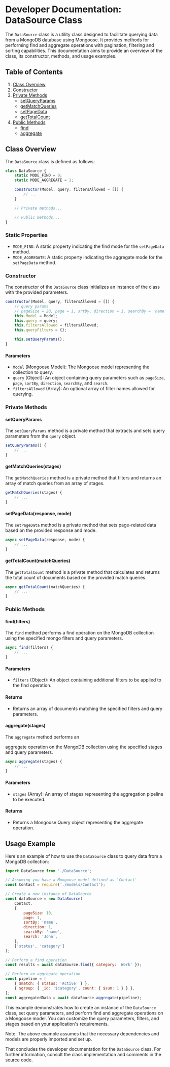 # Developer Documentation: DataSource Class

The `DataSource` class is a utility class designed to facilitate querying data from a MongoDB database using Mongoose. It provides methods for performing find and aggregate operations with pagination, filtering and sorting capabilities. This documentation aims to provide an overview of the class, its constructor, methods, and usage examples.

## Table of Contents

1. [Class Overview](#class-overview)
2. [Constructor](#constructor)
3. [Private Methods](#private-methods)
    - [setQueryParams](#setqueryparams)
    - [getMatchQueries](#getmatchqueriesstages)
    - [setPageData](#setpagedataresponse-mode)
    - [getTotalCount](#gettotalcountmatchqueries)
4. [Public Methods](#public-methods)
    - [find](#findfilters)
    - [aggregate](#aggregatestages)

## Class Overview

The `DataSource` class is defined as follows:

```javascript
class DataSource {
    static MODE_FIND = 0;
    static MODE_AGGREGATE = 1;

    constructor(Model, query, filtersAllowed = []) {
        // ...
    }

    // Private methods...

    // Public methods...
}
```

### Static Properties

-   `MODE_FIND`: A static property indicating the find mode for the `setPageData` method.
-   `MODE_AGGREGATE`: A static property indicating the aggregate mode for the `setPageData` method.

### Constructor

The constructor of the `DataSource` class initializes an instance of the class with the provided parameters.

```javascript
constructor(Model, query, filtersAllowed = []) {
    // query params
    // pageSize = 20, page = 1, srtBy, direction = 1, searchBy = 'name', search
    this.Model = Model;
    this.query = query;
    this.filtersAllowed = filtersAllowed;
    this.queryFilters = {};

    this.setQueryParams();
}
```

#### Parameters

-   `Model` (Mongoose Model): The Mongoose model representing the collection to query.
-   `query` (Object): An object containing query parameters such as `pageSize`, `page`, `sortBy`, `direction`, `searchBy`, and `search`.
-   `filtersAllowed` (Array): An optional array of filter names allowed for querying.

### Private Methods

#### setQueryParams

The `setQueryParams` method is a private method that extracts and sets query parameters from the `query` object.

```javascript
setQueryParams() {
    // ...
}
```

#### getMatchQueries(stages)

The `getMatchQueries` method is a private method that filters and returns an array of match queries from an array of stages.

```javascript
getMatchQueries(stages) {
    // ...
}
```

#### setPageData(response, mode)

The `setPageData` method is a private method that sets page-related data based on the provided response and mode.

```javascript
async setPageData(response, mode) {
    // ...
}
```

#### getTotalCount(matchQueries)

The `getTotalCount` method is a private method that calculates and returns the total count of documents based on the provided match queries.

```javascript
async getTotalCount(matchQueries) {
    // ...
}
```

### Public Methods

#### find(filters)

The `find` method performs a find operation on the MongoDB collection using the specified mongo filters and query parameters.

```javascript
async find(filters) {
    // ...
}
```

#### Parameters

-   `filters` (Object): An object containing additional filters to be applied to the find operation.

#### Returns

-   Returns an array of documents matching the specified filters and query parameters.

#### aggregate(stages)

The `aggregate` method performs an

aggregate operation on the MongoDB collection using the specified stages and query parameters.

```javascript
async aggregate(stages) {
    // ...
}
```

#### Parameters

-   `stages` (Array): An array of stages representing the aggregation pipeline to be executed.

#### Returns

-   Returns a Mongoose Query object representing the aggregate operation.

## Usage Example

Here's an example of how to use the `DataSource` class to query data from a MongoDB collection:

```javascript
import DataSource from './DataSource';

// Assuming you have a Mongoose model defined as 'Contact'
const Contact = require('./models/Contact');

// Create a new instance of DataSource
const dataSource = new DataSource(
    Contact,
    {
        pageSize: 10,
        page: 1,
        sortBy: 'name',
        direction: 1,
        searchBy: 'name',
        search: 'John',
    },
    ['status', 'category']
);

// Perform a find operation
const results = await dataSource.find({ category: 'Work' });

// Perform an aggregate operation
const pipeline = [
    { $match: { status: 'Active' } },
    { $group: { _id: '$category', count: { $sum: 1 } } },
];
const aggregatedData = await dataSource.aggregate(pipeline);
```

This example demonstrates how to create an instance of the `DataSource` class, set query parameters, and perform find and aggregate operations on a Mongoose model. You can customize the query parameters, filters, and stages based on your application's requirements.

Note: The above example assumes that the necessary dependencies and models are properly imported and set up.

That concludes the developer documentation for the `DataSource` class. For further information, consult the class implementation and comments in the source code.

